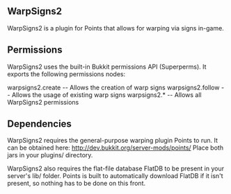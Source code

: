 WarpSigns2
----------

WarpSigns2 is a plugin for Points that allows for warping via signs in-game.

Permissions
-----------

WarpSigns2 uses the built-in Bukkit permissions API (Superperms).
It exports the following permissions nodes:

warpsigns2.create -- Allows the creation of warp signs
warpsigns2.follow -- Allows the usage of existing warp signs
warpsigns2.*      -- Allows all WarpSigns2 permissions

Dependencies
------------

WarpSigns2 requires the general-purpose warping plugin Points to run.
It can be obtained here:
    http://dev.bukkit.org/server-mods/points/
Place both jars in your plugins/ directory.

WarpSigns2 also requires the flat-file database FlatDB to be present in
your server's lib/ folder. Points is built to automatically download
FlatDB if it isn't present, so nothing has to be done on this front.